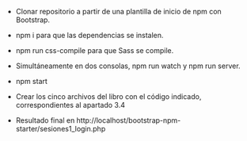- Clonar repositorio a partir de una plantilla de inicio de npm con Bootstrap.

- npm i para que las dependencias se instalen.

- npm run css-compile para que Sass se compile. 

- Simultáneamente en dos consolas, npm run watch y npm run server. 

- npm start 

- Crear los cinco archivos del libro con el código indicado, correspondientes al apartado 3.4

- Resultado final en http://localhost/bootstrap-npm-starter/sesiones1_login.php 

  

  

  

  
